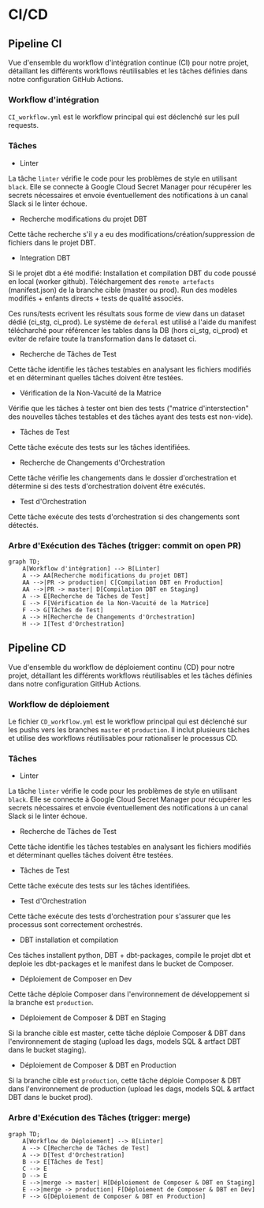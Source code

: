 
# CI/CD


## Pipeline CI

Vue d'ensemble du workflow d'intégration continue (CI) pour notre projet, détaillant les différents workflows réutilisables et les tâches définies dans notre configuration GitHub Actions.

### Workflow d'intégration

`CI_workflow.yml` est le workflow principal qui est déclenché sur les pull requests.

### Tâches

* Linter

La tâche `linter` vérifie le code pour les problèmes de style en utilisant `black`. Elle se connecte à Google Cloud Secret Manager pour récupérer les secrets nécessaires et envoie éventuellement des notifications à un canal Slack si le linter échoue.

* Recherche modifications du projet DBT

Cette tâche recherche s'il y a eu des modifications/création/suppression de fichiers dans le projet DBT.

* Integration DBT

Si le projet dbt a été modifié:
Installation et compilation DBT du code poussé en local (worker github).
Téléchargement des `remote artefacts` (manifest.json) de la branche cible (master ou prod).
Run des modèles modifiés + enfants directs + tests de qualité associés.

Ces runs/tests ecrivent les résultats sous forme de view dans un dataset dédié (ci_stg, ci_prod).
Le système de `deferal` est utilisé a l'aide du manifest télécharché pour référencer les tables dans la DB (hors ci_stg, ci_prod) et eviter de refaire toute la transformation dans le dataset ci.



* Recherche de Tâches de Test

Cette tâche identifie les tâches testables en analysant les fichiers modifiés et en déterminant quelles tâches doivent être testées.

* Vérification de la Non-Vacuité de la Matrice

Vérifie que les tâches à tester ont bien des tests ("matrice d'interstection" des nouvelles tâches testables et des tâches ayant des tests est non-vide).

* Tâches de Test

Cette tâche exécute des tests sur les tâches identifiées.

* Recherche de Changements d'Orchestration

Cette tâche vérifie les changements dans le dossier d'orchestration et détermine si des tests d'orchestration doivent être exécutés.

* Test d'Orchestration

Cette tâche exécute des tests d'orchestration si des changements sont détectés.

### Arbre d'Exécution des Tâches (trigger: commit on open PR)

```mermaid
graph TD;
    A[Workflow d'intégration] --> B[Linter]
    A --> AA[Recherche modifications du projet DBT]
    AA -->|PR -> production| C[Compilation DBT en Production]
    AA -->|PR -> master| D[Compilation DBT en Staging]
    A --> E[Recherche de Tâches de Test]
    E --> F[Vérification de la Non-Vacuité de la Matrice]
    F --> G[Tâches de Test]
    A --> H[Recherche de Changements d'Orchestration]
    H --> I[Test d'Orchestration]
```

## Pipeline CD

Vue d'ensemble du workflow de déploiement continu (CD) pour notre projet, détaillant les différents workflows réutilisables et les tâches définies dans notre configuration GitHub Actions.

### Workflow de déploiement

Le fichier `CD_workflow.yml` est le workflow principal qui est déclenché sur les pushs vers les branches `master` et `production`. Il inclut plusieurs tâches et utilise des workflows réutilisables pour rationaliser le processus CD.

### Tâches

* Linter

La tâche `linter` vérifie le code pour les problèmes de style en utilisant `black`. Elle se connecte à Google Cloud Secret Manager pour récupérer les secrets nécessaires et envoie éventuellement des notifications à un canal Slack si le linter échoue.

* Recherche de Tâches de Test

Cette tâche identifie les tâches testables en analysant les fichiers modifiés et déterminant quelles tâches doivent être testées.

* Tâches de Test

Cette tâche exécute des tests sur les tâches identifiées.

* Test d'Orchestration

Cette tâche exécute des tests d'orchestration pour s'assurer que les processus sont correctement orchestrés.

* DBT installation et compilation

Ces tâches installent python, DBT + dbt-packages, compile le projet dbt et deploie les dbt-packages et le manifest dans le bucket de Composer.

* Déploiement de Composer en Dev

Cette tâche déploie Composer dans l'environnement de développement si la branche est `production`.

* Déploiement de Composer & DBT en Staging

Si la branche cible est master, cette tâche déploie Composer & DBT dans l'environnement de staging (upload les dags, models SQL & artfact DBT dans le bucket staging).

* Déploiement de Composer & DBT en Production

Si la branche cible est `production`, cette tâche déploie Composer & DBT dans l'environnement de production (upload les dags, models SQL & artfact DBT dans le bucket prod).

### Arbre d'Exécution des Tâches (trigger: merge)

```mermaid
graph TD;
    A[Workflow de Déploiement] --> B[Linter]
    A --> C[Recherche de Tâches de Test]
    A --> D[Test d'Orchestration]
    B --> E[Tâches de Test]
    C --> E
    D --> E
    E -->|merge -> master| H[Déploiement de Composer & DBT en Staging]
    E -->|merge -> production| F[Déploiement de Composer & DBT en Dev]
    F --> G[Déploiement de Composer & DBT en Production]


```
